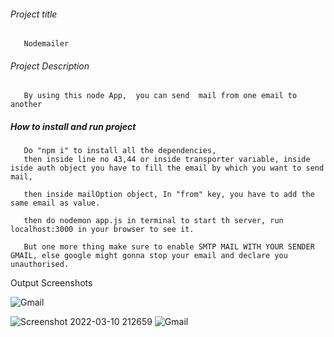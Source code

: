###### Project title
       Nodemailer

###### Project Description
       By using this node App,  you can send  mail from one email to another

##### How to install and run project
       Do "npm i" to install all the dependencies,
       then inside line no 43,44 or inside transporter variable, inside iside auth object you have to fill the email by which you want to send mail,

       then inside mailOption object, In "from" key, you have to add the same email as value.

       then do nodemon app.js in terminal to start th server, run localhost:3000 in your browser to see it.

       But one more thing make sure to enable SMTP MAIL WITH YOUR SENDER GMAIL, else google might gonna stop your email and declare you unauthorised.
       
       
  Output Screenshots    


![Gmail](https://user-images.githubusercontent.com/82238106/159414410-24848cbe-e8c1-4e27-aa2f-add53127bbdf.jpg)

![Screenshot 2022-03-10 212659](https://user-images.githubusercontent.com/82238106/159414446-808e24fb-d79b-41a3-9d73-ccba413f92b8.jpg)
![Gmail](https://user-images.githubusercontent.com/82238106/159414755-b1c2909c-9090-4da8-ae0f-5fdc0dbdd5a3.jpg)
